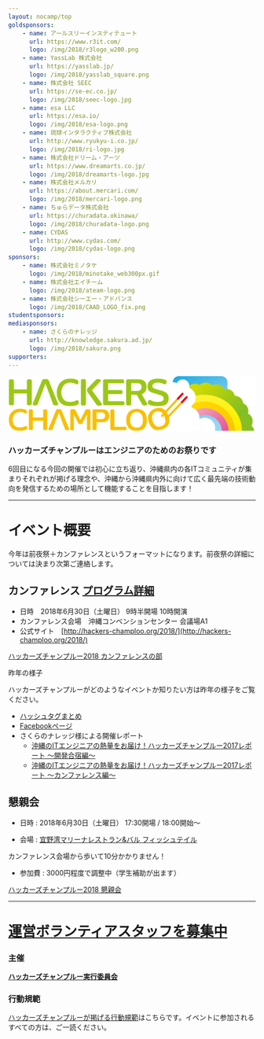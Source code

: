 ```yaml
---
layout: nocamp/top
goldsponsors:
    - name: アールスリーインスティテュート
      url: https://www.r3it.com/
      logo: /img/2018/r3logo_w200.png
    - name: YassLab 株式会社
      url: https://yasslab.jp/
      logo: /img/2018/yasslab_square.png
    - name: 株式会社 SEEC
      url: https://se-ec.co.jp/
      logo: /img/2018/seec-logo.jpg
    - name: esa LLC
      url: https://esa.io/
      logo: /img/2018/esa-logo.png
    - name: 琉球インタラクティブ株式会社
      url: http://www.ryukyu-i.co.jp/
      logo: /img/2018/ri-logo.jpg
    - name: 株式会社ドリーム・アーツ
      url: https://www.dreamarts.co.jp/
      logo: /img/2018/dreamarts-logo.jpg
    - name: 株式会社メルカリ
      url: https://about.mercari.com/
      logo: /img/2018/mercari-logo.png
    - name: ちゅらデータ株式会社
      url: https://churadata.okinawa/
      logo: /img/2018/churadata-logo.png
    - name: CYDAS
      url: http://www.cydas.com/
      logo: /img/2018/cydas-logo.png
sponsors:
    - name: 株式会社ミノタケ
      logo: /img/2018/minotake_web300px.gif
    - name: 株式会社エイチーム
      logo: /img/2018/ateam-logo.png
    - name: 株式会社シーエー・アドバンス
      logo: /img/2018/CAAD_LOGO_fix.png
studentsponsors:
mediasponsors:
    - name: さくらのナレッジ
      url: http://knowledge.sakura.ad.jp/
      logo: /img/2018/sakura.png
supporters:
---
```



![ハッカーズチャンプルー](/img/logo/banner.png)


### ハッカーズチャンプルーはエンジニアのためのお祭りです

6回目になる今回の開催では初心に立ち返り、沖縄県内の各ITコミュニティが集まりそれぞれが掲げる理念や、沖縄から沖縄県内外に向けて広く最先端の技術動向を発信するための場所として機能することを目指します！

-----

# イベント概要

今年は前夜祭＋カンファレンスというフォーマットになります。前夜祭の詳細については決まり次第ご連絡します。

## カンファレンス [プログラム詳細](./program.html)

* 日時　2018年6月30日（土曜日） 9時半開場 10時開演
* カンファレンス会場　沖縄コンベンションセンター 会議場A1
* 公式サイト　[http://hackers-champloo.org/2018/](http://hackers-champloo.org/2018/)

<a class="doorkeeper-registration-widget" href="https://hackers-champloo.doorkeeper.jp/events/74338">ハッカーズチャンプルー2018 カンファレンスの部</a><script src="https://widgets.doorkeeper.jp/w/widget.js"></script>

<i class="fa fa-comments"></i> 昨年の様子

ハッカーズチャンプルーがどのようなイベントか知りたい方は昨年の様子をご覧ください。

* [ハッシュタグまとめ](https://togetter.com/li/1123496)
* [Facebookページ](https://www.facebook.com/hackerschamploo) 
* さくらのナレッジ様による開催レポート
  * [沖縄のITエンジニアの熱量をお届け！ハッカーズチャンプルー2017レポート 〜開発合宿編〜
  ](https://knowledge.sakura.ad.jp/9770/)
  * [沖縄のITエンジニアの熱量をお届け！ハッカーズチャンプルー2017レポート 〜カンファレンス編〜](https://knowledge.sakura.ad.jp/9821/)

<i class="fa fa-beer"></i> 懇親会
--------------------------------------------------------------------------------

- 日時 : 2018年6月30日（土曜日） 17:30開場 / 18:00開始〜

- 会場 : [宜野湾マリーナレストラン&バル フィッシュテイル](https://tabelog.com/okinawa/A4703/A470404/47012968/)

カンファレンス会場から歩いて10分かかりません！

- 参加費 : 3000円程度で調整中（学生補助が出ます）

<a class="doorkeeper-registration-widget" href="https://hackers-champloo.doorkeeper.jp/events/74339">ハッカーズチャンプルー2018 懇親会</a><script src="https://widgets.doorkeeper.jp/w/widget.js"></script>

--------------------------------------------------------------------------------

# [運営ボランティアスタッフを募集中](/2018/staff.html)

### 主催

**[ハッカーズチャンプルー実行委員会](/about.html)**

### 行動規範

[ハッカーズチャンプルーが掲げる行動規範](/policy.html)はこちらです。イベントに参加されるすべての方は、ご一読ください。

